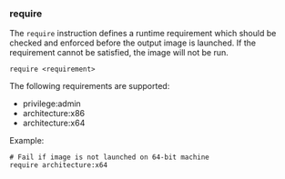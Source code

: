 ### require

The `require` instruction defines a runtime requirement which should be checked and enforced before the output image is launched. If the requirement cannot be satisfied, the image will not be run.

```
require <requirement>
```

The following requirements are supported:

* privilege:admin
* architecture:x86
* architecture:x64

Example:
```
# Fail if image is not launched on 64-bit machine
require architecture:x64
```